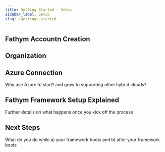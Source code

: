 ```yaml
---
title: Getting Started - Setup
sidebar_label: Setup
slug: /gettings-started
---
```


## Fathym Accountn Creation

## Organization

## Azure Connection

Why use Azure to start? and grow to supporting other hybrid clouds?

## Fathym Framework Setup Explained

Further details on what happens once you kick off the process

## Next Steps

What do you do while a) your framework boots and b) after your framework boots

